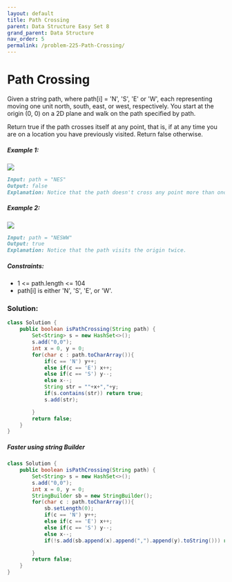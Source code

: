 ```yaml
---
layout: default
title: Path Crossing
parent: Data Structure Easy Set 8
grand_parent: Data Structure
nav_order: 5
permalink: /problem-225-Path-Crossing/
---
```

# Path Crossing
Given a string path, where path[i] = 'N', 'S', 'E' or 'W', each representing moving one unit north, south, east, or west, respectively. You start at the origin (0, 0) on a 2D plane and walk on the path specified by path.

Return true if the path crosses itself at any point, that is, if at any time you are on a location you have previously visited. Return false otherwise.

##### Example 1:
![](../../assets/images/ds/screen-shot-2020-06-10-at-123929-pm.png![img.png](img.png))
```markdown
Input: path = "NES"
Output: false
Explanation: Notice that the path doesn't cross any point more than once.
```
##### Example 2:
![](../../assets/images/ds/screen-shot-2020-06-10-at-123843-pm.png)
```markdown
Input: path = "NESWW"
Output: true
Explanation: Notice that the path visits the origin twice.
```
##### Constraints:
* 1 <= path.length <= 104
* path[i] is either 'N', 'S', 'E', or 'W'.

### Solution:
```java
class Solution {
    public boolean isPathCrossing(String path) {
        Set<String> s = new HashSet<>();
        s.add("0,0");
        int x = 0, y = 0;
        for(char c : path.toCharArray()){
            if(c == 'N') y++;
            else if(c == 'E') x++;
            else if(c == 'S') y--;
            else x--;
            String str = ""+x+","+y;
            if(s.contains(str)) return true;
            s.add(str);

        }
        return false;
    }
}
```
##### Faster using string Builder
```java
class Solution {
    public boolean isPathCrossing(String path) {
        Set<String> s = new HashSet<>();
        s.add("0,0");
        int x = 0, y = 0;
        StringBuilder sb = new StringBuilder();
        for(char c : path.toCharArray()){
            sb.setLength(0);
            if(c == 'N') y++;
            else if(c == 'E') x++;
            else if(c == 'S') y--;
            else x--;
            if(!s.add(sb.append(x).append(",").append(y).toString())) return true;

        }
        return false;
    }
}
```